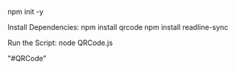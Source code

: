 npm init -y

Install Dependencies:
   npm install qrcode
   npm install readline-sync

Run the Script:
   node QRCode.js

"#QRCode" 

